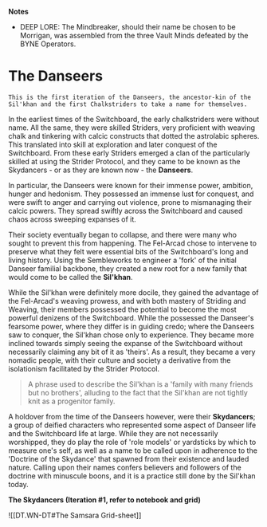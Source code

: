 **Notes**
- DEEP LORE: The Mindbreaker, should their name be chosen to be Morrigan, was assembled from the three Vault Minds defeated by the BYNE Operators.


# The Danseers
	This is the first iteration of the Danseers, the ancestor-kin of the Sil'khan and the first Chalkstriders to take a name for themselves. 

In the earliest times of the Switchboard, the early chalkstriders were without name. All the same, they were skilled Striders, very proficient with weaving chalk and tinkering with calcic constructs that dotted the astrolabic spheres. This translated into skill at exploration and later conquest of the Switchboard. From these early Striders emerged a clan of the particularly skilled at using the Strider Protocol, and they came to be known as the Skydancers - or as they are known now - the **Danseers**.

In particular, the Danseers were known for their immense power, ambition, hunger and hedonism. They possessed an immense lust for conquest, and were swift to anger and carrying out violence, prone to mismanaging their calcic powers. They spread swiftly across the Switchboard and caused chaos across sweeping expanses of it.

Their society eventually began to collapse, and there were many who sought to prevent this from happening. The Fel-Arcad chose to intervene to preserve what they felt were essential bits of the Switchboard's long and living history. Using the Sembleworks to engineer a 'fork' of the initial Danseer familial backbone, they created a new root for a new family that would come to be called the **Sil'khan**.

While the Sil'khan were definitely more docile, they gained the advantage of the Fel-Arcad's weaving prowess, and with both mastery of Striding and Weaving, their members possessed the potential to become the most powerful denizens of the Switchboard. While the possessed the Danseer's fearsome power, where they differ is in guiding credo; where the Danseers saw to conquer, the Sil'khan chose only to experience. They became more inclined towards simply seeing the expanse of the Switchboard without necessarily claiming any bit of it as 'theirs'. As a result, they became a very nomadic people, with their culture and society a derivative from the isolationism facilitated by the Strider Protocol.

> A phrase used to describe the Sil'khan is a 'family with many friends but no brothers', alluding to the fact that the Sil'khan are not tightly knit as a progenitor family.

A holdover from the time of the Danseers however, were their **Skydancers**; a group of deified characters who represented some aspect of Danseer life and the Switchboard life at large. While they are not necessarily worshipped, they do play the role of 'role models' or yardsticks by which to measure one's self, as well as a name to be called upon in adherence to the 'Doctrine of the Skydance' that spawned from their existence and lauded nature. Calling upon their names confers believers and followers of the doctrine with minuscule boons, and it is a practice still done by the Sil'khan today.

**The Skydancers (Iteration #1, refer to notebook and grid)**

![[DT.WN-DT#The Samsara Grid-sheet]]